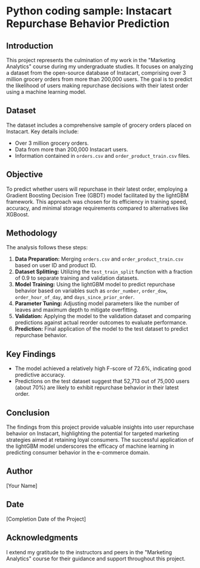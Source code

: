 # Python coding sample: Instacart Repurchase Behavior Prediction

## Introduction

This project represents the culmination of my work in the "Marketing Analytics" course during my undergraduate studies. It focuses on analyzing a dataset from the open-source database of Instacart, comprising over 3 million grocery orders from more than 200,000 users. The goal is to predict the likelihood of users making repurchase decisions with their latest order using a machine learning model.

## Dataset

The dataset includes a comprehensive sample of grocery orders placed on Instacart. Key details include:
- Over 3 million grocery orders.
- Data from more than 200,000 Instacart users.
- Information contained in `orders.csv` and `order_product_train.csv` files.

## Objective

To predict whether users will repurchase in their latest order, employing a Gradient Boosting Decision Tree (GBDT) model facilitated by the lightGBM framework. This approach was chosen for its efficiency in training speed, accuracy, and minimal storage requirements compared to alternatives like XGBoost.

## Methodology

The analysis follows these steps:
1. **Data Preparation:** Merging `orders.csv` and `order_product_train.csv` based on user ID and product ID.
2. **Dataset Splitting:** Utilizing the `test_train_split` function with a fraction of 0.9 to separate training and validation datasets.
3. **Model Training:** Using the lightGBM model to predict repurchase behavior based on variables such as `order_number`, `order_dow`, `order_hour_of_day`, and `days_since_prior_order`.
4. **Parameter Tuning:** Adjusting model parameters like the number of leaves and maximum depth to mitigate overfitting.
5. **Validation:** Applying the model to the validation dataset and comparing predictions against actual reorder outcomes to evaluate performance.
6. **Prediction:** Final application of the model to the test dataset to predict repurchase behavior.

## Key Findings

- The model achieved a relatively high F-score of 72.6%, indicating good predictive accuracy.
- Predictions on the test dataset suggest that 52,713 out of 75,000 users (about 70%) are likely to exhibit repurchase behavior in their latest order.

## Conclusion

The findings from this project provide valuable insights into user repurchase behavior on Instacart, highlighting the potential for targeted marketing strategies aimed at retaining loyal consumers. The successful application of the lightGBM model underscores the efficacy of machine learning in predicting consumer behavior in the e-commerce domain.


## Author

[Your Name]

## Date

[Completion Date of the Project]

## Acknowledgments

I extend my gratitude to the instructors and peers in the "Marketing Analytics" course for their guidance and support throughout this project.


